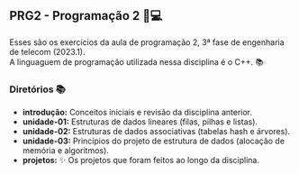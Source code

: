 ## PRG2 - Programação 2 📌💻
Esses são os exercícios da aula de programação 2, 3ª fase de engenharia de telecom (2023.1).
<br> A linguaguem de programação utilizada nessa disciplina é o C++. 📚

### Diretórios 📚
- **introdução:** Conceitos iniciais e revisão da disciplina anterior.
- **unidade-01:** Estruturas de dados lineares (filas, pilhas e listas).
- **unidade-02:** Estruturas de dados associativas (tabelas hash e árvores).
- **unidade-03:** Princípios do projeto de estrutura de dados (alocação de memória e algoritmos).
- **projetos:** ✨ Os projetos que foram feitos ao longo da disciplina.
